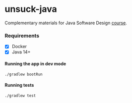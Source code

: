 # unsuck-java

Complementary materials for Java Software Design [course](https://devchampions.com/training/java). 

### Requirements
- [x] Docker
- [x] Java 14+

#### Running the app in dev mode
```
./gradlew bootRun
```

#### Running tests
```
./gradlew test
```
